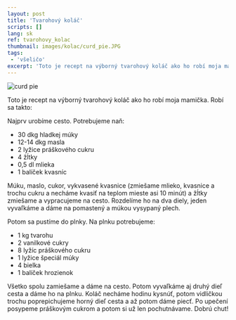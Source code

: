 ```yaml
---
layout: post
title: 'Tvarohový koláč'
scripts: []
lang: sk
ref: tvarohovy_kolac
thumbnail: images/kolac/curd_pie.JPG
tags:
 - 'všeličo'
excerpt: 'Toto je recept na výborný tvarohový koláč ako ho robí moja mamička. Robí sa takto...'
---
```

<img alt="curd pie" src="{{site.baseurl}}/images/kolac/curd_pie.JPG" />

Toto je recept na výborný tvarohový koláč ako ho robí moja mamička. Robí sa takto:

Najprv urobíme cesto. Potrebujeme naň:

 - 30 dkg hladkej múky
 - 12-14 dkg masla 
 - 2 lyžice práškového cukru
 - 4 žĺtky
 - 0,5 dl mlieka
 - 1 balíček kvasníc
 
Múku, maslo, cukor, vykvasené kvasnice (zmiešame mlieko, kvasnice a trochu cukru a necháme kvasiť na teplom mieste asi 10 minút) a žĺtky zmiešame a vypracujeme na cesto. Rozdelíme ho na dva diely, jeden vyvaľkáme a dáme na pomastený a múkou vysypaný plech.

Potom sa pustíme do plnky. Na plnku potrebujeme:

 - 1 kg tvarohu
 - 2 vanilkové cukry
 - 8 lyžíc práškového cukru
 - 1 lyžice špeciál múky
 - 4 bielka
 - 1 balíček hrozienok

Všetko spolu zamiešame a dáme na cesto. Potom vyvaľkáme aj druhý dieľ cesta a dáme ho na plnku. Koláč necháme hodinu kysnúť, potom vidličkou trochu poprepichujeme horný dieľ cesta a až potom dáme piecť. Po upečení posypeme práškovým cukrom a potom si už len pochutnávame. Dobrú chut!
